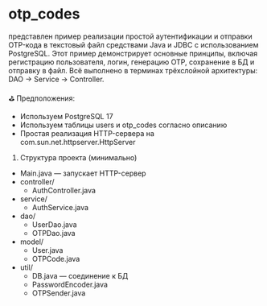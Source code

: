 # otp_codes

представлен пример реализации простой аутентификации и отправки OTP-кода в текстовый файл средствами Java и JDBC с использованием PostgreSQL. Этот пример демонстрирует основные принципы, включая регистрацию пользователя, логин, генерацию OTP, сохранение в БД и отправку в файл. Всё выполнено в терминах трёхслойной архитектуры: DAO → Service → Controller.

⛳️ Предположения:

- Используем PostgreSQL 17
- Используем таблицы users и otp_codes согласно описанию
- Простая реализация HTTP-сервера на com.sun.net.httpserver.HttpServer

1. Структура проекта (минимально)

- Main.java — запускает HTTP-сервер
- controller/
    - AuthController.java
- service/
    - AuthService.java
- dao/
    - UserDao.java
    - OTPDao.java
- model/
    - User.java
    - OTPCode.java
- util/
    - DB.java — соединение к БД
    - PasswordEncoder.java
    - OTPSender.java
